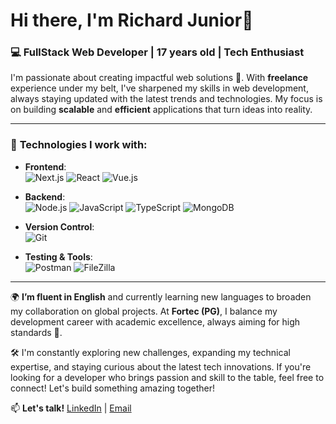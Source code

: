 # Hi there, I'm Richard Junior👋

### 💻 FullStack Web Developer | 17 years old | Tech Enthusiast 

I'm passionate about creating impactful web solutions 🚀. With **freelance** experience under my belt, I've sharpened my skills in web development, always staying updated with the latest trends and technologies. My focus is on building **scalable** and **efficient** applications that turn ideas into reality.

---

### 🔧 **Technologies I work with:**

- **Frontend**:  
  ![Next.js](https://img.shields.io/badge/Next.js-000000?style=for-the-badge&logo=next.js&logoColor=white) 
  ![React](https://img.shields.io/badge/React-61DAFB?style=for-the-badge&logo=react&logoColor=white) 
  ![Vue.js](https://img.shields.io/badge/Vue.js-4FC08D?style=for-the-badge&logo=vue.js&logoColor=white)

- **Backend**:  
  ![Node.js](https://img.shields.io/badge/Node.js-339933?style=for-the-badge&logo=node.js&logoColor=white) 
  ![JavaScript](https://img.shields.io/badge/JavaScript-F7DF1E?style=for-the-badge&logo=javascript&logoColor=black) 
  ![TypeScript](https://img.shields.io/badge/TypeScript-3178C6?style=for-the-badge&logo=typescript&logoColor=white)
  ![MongoDB](https://img.shields.io/badge/MongoDB-47A248?style=for-the-badge&logo=mongodb&logoColor=white)

- **Version Control**:  
  ![Git](https://img.shields.io/badge/Git-F05032?style=for-the-badge&logo=git&logoColor=white)

- **Testing & Tools**:  
  ![Postman](https://img.shields.io/badge/Postman-FF6C37?style=for-the-badge&logo=postman&logoColor=white) 
  ![FileZilla](https://img.shields.io/badge/FileZilla-BF0000?style=for-the-badge&logo=filezilla&logoColor=white)

---

🌍 **I’m fluent in English** and currently learning new languages to broaden my collaboration on global projects. At **Fortec (PG)**, I balance my development career with academic excellence, always aiming for high standards 🏅.

🛠️ I'm constantly exploring new challenges, expanding my technical expertise, and staying curious about the latest tech innovations. If you're looking for a developer who brings passion and skill to the table, feel free to connect! Let's build something amazing together!

📫 **Let's talk!**
[LinkedIn](www.linkedin.com/in/richard-j-0358b6272) | [Email](mailto:juniordomingos1980@gmail.com)
